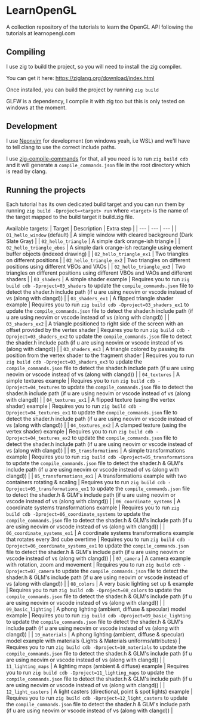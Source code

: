 # LearnOpenGL

A collection repository of the tutorials to learn the OpenGL API following the tutorials at learnopengl.com

## Compiling

I use zig to build the project, so you will need to install the zig compiler.

You can get it here: https://ziglang.org/download/index.html

Once installed, you can build the project by running `zig build`

GLFW is a dependency, I compile it with zig too but this is only tested on windows at the moment.

## Development

I use [Neonvim](https://neovim.io/) for development (on windows yeah, i.e WSL) and we'll have to tell clang to use the correct include paths.

I use [zig-compile-commands](https://github.com/the-argus/zig-compile-commands) for that, all you need is to run `zig build cdb` and it will generate a `compile_commands.json` file in the root directory which is read by clang.

## Running the projects

Each tutorial has its own dedicated build target and you can run them by running `zig build -Dproject=<target> run`
where `<target>` is the name of the target mapped to the build target it build.zig file.

Available targets:
| Target | Description | Extra step |
| --- | --- | --- |
| `01_hello_window` (default) | A simple window with cleared background (Dark Slate Gray) |
| `02_hello_triangle`         | A simple dark orange-ish triangle |
| `02_hello_triangle_ebos`    | A simple dark orange-ish rectangle using element buffer objects (indexed drawing) |
| `02_hello_triangle_ex1`     | Two triangles on different positions |
| `02_hello_triangle_ex2`     | Two triangles on different positions using different VBOs and VAOs |
| `02_hello_triangle_ex3`     | Two triangles on different positions using different VBOs and VAOs and different shaders |
| `03_shaders`     | A simple shader example | Requires you to run `zig build cdb -Dproject=03_shaders` to update the `compile_commands.json` file to detect the shader.h include path (if u are using neovim or vscode instead of vs (along with clangd)) |
| `03_shaders_ex1`     | A flipped triangle shader example | Requires you to run `zig build cdb -Dproject=03_shaders_ex1` to update the `compile_commands.json` file to detect the shader.h include path (if u are using neovim or vscode instead of vs (along with clangd)) |
| `03_shaders_ex2`     | A triangle positioned to right side of the screen with an offset provided by the vertex shader | Requires you to run `zig build cdb -Dproject=03_shaders_ex2` to update the `compile_commands.json` file to detect the shader.h include path (if u are using neovim or vscode instead of vs (along with clangd)) |
| `03_shaders_ex3`     | A triangle colored by passing its position from the vertex shader to the fragment shader | Requires you to run `zig build cdb -Dproject=03_shaders_ex3` to update the `compile_commands.json` file to detect the shader.h include path (if u are using neovim or vscode instead of vs (along with clangd)) |
| `04_textures`     | A simple textures example | Requires you to run `zig build cdb -Dproject=04_textures` to update the `compile_commands.json` file to detect the shader.h include path (if u are using neovim or vscode instead of vs (along with clangd)) |
| `04_textures_ex1`     | A flipped texture (using the vertex shader) example | Requires you to run `zig build cdb -Dproject=04_textures_ex1` to update the `compile_commands.json` file to detect the shader.h include path (if u are using neovim or vscode instead of vs (along with clangd)) |
| `04_textures_ex2`     | A clamped texture (using the vertex shader) example | Requires you to run `zig build cdb -Dproject=04_textures_ex2` to update the `compile_commands.json` file to detect the shader.h include path (if u are using neovim or vscode instead of vs (along with clangd)) |
| `05_transformations`     | A simple transformations example | Requires you to run `zig build cdb -Dproject=05_transformations` to update the `compile_commands.json` file to detect the shader.h & GLM's include path (if u are using neovim or vscode instead of vs (along with clangd)) |
| `05_transformations_ex1`     | A transformations example with two containers rotating & scaling | Requires you to run `zig build cdb -Dproject=05_transformations_ex1` to update the `compile_commands.json` file to detect the shader.h & GLM's include path (if u are using neovim or vscode instead of vs (along with clangd)) |
| `06_coordinate_systems`     | A coordinate systems transformations example | Requires you to run `zig build cdb -Dproject=06_coordinate_systems` to update the `compile_commands.json` file to detect the shader.h & GLM's include path (if u are using neovim or vscode instead of vs (along with clangd)) |
| `06_coordinate_systems_ex1`     | A coordinate systems transformations example that rotates every 3rd cube overtime | Requires you to run `zig build cdb -Dproject=06_coordinate_systems_ex1` to update the `compile_commands.json` file to detect the shader.h & GLM's include path (if u are using neovim or vscode instead of vs (along with clangd)) |
| `07_camera`     | A camera example with rotation, zoom and movement | Requires you to run `zig build cdb -Dproject=07_camera` to update the `compile_commands.json` file to detect the shader.h & GLM's include path (if u are using neovim or vscode instead of vs (along with clangd)) |
| `08_colors`     | A very basic lighting set up & example | Requires you to run `zig build cdb -Dproject=08_colors` to update the `compile_commands.json` file to detect the shader.h & GLM's include path (if u are using neovim or vscode instead of vs (along with clangd)) |
| `09_basic_lighting`     | A phong lighting (ambient, diffuse & specular) model example | Requires you to run `zig build cdb -Dproject=09_basic_lighting` to update the `compile_commands.json` file to detect the shader.h & GLM's include path (if u are using neovim or vscode instead of vs (along with clangd)) |
| `10_materials`     | A phong lighting (ambient, diffuse & specular) model example with materials (Lights & Materials uniforms/attributes) | Requires you to run `zig build cdb -Dproject=10_materials` to update the `compile_commands.json` file to detect the shader.h & GLM's include path (if u are using neovim or vscode instead of vs (along with clangd)) |
| `11_lighting_maps`     | A lighting maps (ambient & diffuse) example | Requires you to run `zig build cdb -Dproject=11_lighting_maps` to update the `compile_commands.json` file to detect the shader.h & GLM's include path (if u are using neovim or vscode instead of vs (along with clangd)) |
| `12_light_casters`     | A light casters (directional, point & spot lights) example | Requires you to run `zig build cdb -Dproject=12_light_casters` to update the `compile_commands.json` file to detect the shader.h & GLM's include path (if u are using neovim or vscode instead of vs (along with clangd)) |


